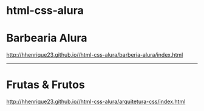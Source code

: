# html-css-alura
 
<h1>Barbearia Alura</h1>

<a href="http://hhenrique23.github.io//html-css-alura/barberia-alura/index.html" target="_blank">http://hhenrique23.github.io//html-css-alura/barberia-alura/index.html</a>
<hr>

<h1>Frutas & Frutos</h1>

<a href="http://hhenrique23.github.io//html-css-alura/arquitetura-css/index.html" target="_blank">http://hhenrique23.github.io//html-css-alura/arquitetura-css/index.html</a>